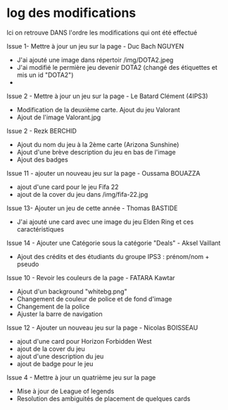 # log des modifications 
Ici on retrouve DANS l'ordre les modifications qui ont été effectué

Issue 1- Mettre à jour un jeu sur la page - Duc Bach NGUYEN
- J'ai ajouté une image dans répertoir /img/DOTA2.jpeg
- J'ai modifié le permière jeu devenir DOTA2 (changé des étiquettes et mis un id "DOTA2")
- 

Issue 2 - Mettre à jour un jeu sur la page - Le Batard Clément (4IPS3)
- Modification de la deuxième carte. Ajout du jeu Valorant
- Ajout de l'image Valorant.jpg

Issue 2 - Rezk BERCHID
- Ajout du nom du jeu à la 2ème carte (Arizona Sunshine)
- Ajout d'une brève description du jeu en bas de l'image  
- Ajout des badges

Issue 11 - ajouter un nouveau jeu sur la page - Oussama BOUAZZA
- ajout d'une card pour le jeu Fifa 22
- ajout de la cover du jeu dans /img/fifa-22.jpg

Issue 13- Ajouter un jeu de cette année - Thomas BASTIDE
- J'ai ajouté une card avec une image du jeu Elden Ring et ces caractéristiques

Issue 14 - Ajouter une Catégorie sous la catégorie "Deals" - Aksel Vaillant
- Ajout des crédits et des étudiants du groupe IPS3 : prénom/nom + pseudo

Issue 10 - Revoir les couleurs de la page - FATARA Kawtar
- Ajout d'un background "whitebg.png"
- Changement de couleur de police et de fond d'image 
- Changement de la police
- Ajuster la barre de navigation

Issue 12 - Ajouter un nouveau jeu sur la page - Nicolas BOISSEAU
- ajout d'une card pour Horizon Forbidden West
- ajout de la cover du jeu
- ajout d'une description du jeu
- ajout de badge pour le jeu

Issue 4 - Mettre à jour un quatrième jeu sur la page
- Mise à jour de League of legends
- Resolution des ambiguités de placement de quelques cards